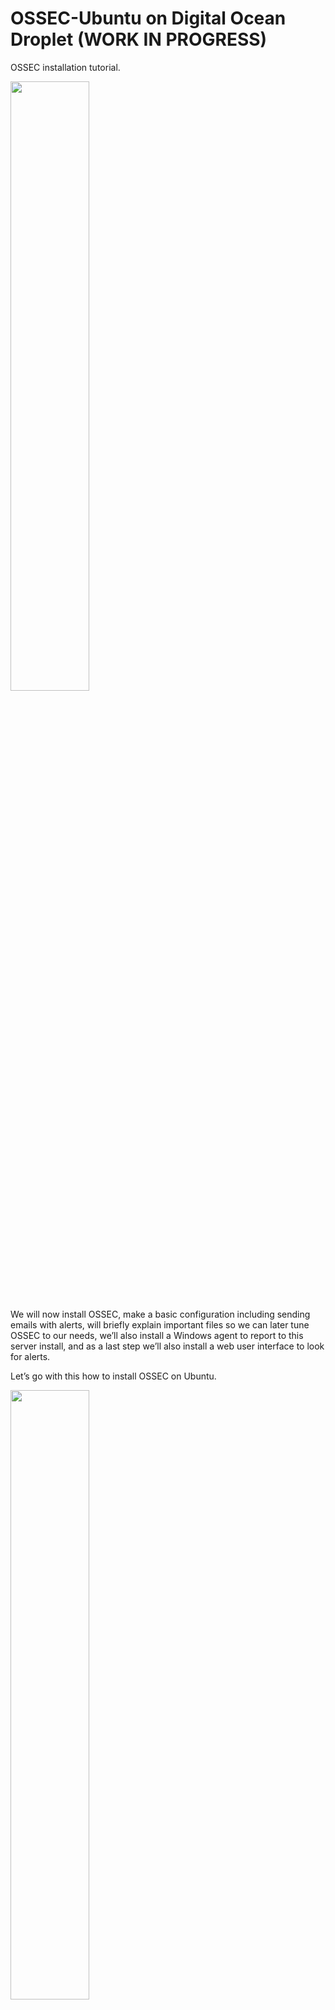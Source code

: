 
# OSSEC-Ubuntu on Digital Ocean Droplet (WORK IN PROGRESS)
OSSEC installation tutorial.<br/>

<img src="https://www.ossec.net/wp-content/uploads/2019/01/ossec.png" width=50% height=50%> 

We will now install OSSEC, make a basic configuration including sending emails with alerts, will briefly explain important files so we can later tune OSSEC to our needs, we’ll also install a Windows agent to report to this server install, and as a last step we’ll also install a web user interface to look for alerts.<br />

Let’s go with this how to install OSSEC on Ubuntu. 

<img src="https://images.squarespace-cdn.com/content/v1/5980deaee6f2e1738e18738c/1550165343634-2QDHAJHNQ82KZZ8KY91C/start-here-gif.gif" width=50% height=50%>

As always we do update system sources first.

**$ sudo apt update** 

<br/>
<br/>

If packages can be upgraded do it now.

**$ sudo apt upgrade -y** 

<br/>
<br/>

First we will install the necessary packages to build OSSEC from sources.

**$ sudo apt install build-essential gcc make unzip sendmail inotify-tools expect libevent-dev libpcre2-dev libz-dev libssl-dev -y**


<br/>
<br/>


Once these dependencies have been fulfilled it is time to download OSSEC and build it in our system.

**$ sudo wget -P /opt https://github.com/ossec/ossec-hids/archive/3.6.0.tar.gz**


<br/>
<br/>


The above command will download the OSSEC sources into the /opt directory. Before building those we need to extract them from the tarball. We’ll use the next command:

**$ sudo tar -zxf /opt/3.6.0.tar.gz --directory /opt**

<br/>
<br/>


Once downloaded and uncompressed we can start the installation process. Very conveniently there is an script already incorporated on the program for this task. We launch this installer.

**$ sudo sh /opt/ossec-hids-3.6.0/install.sh**

<br/>
<br/>


This will trigger the script which will first ask a few questions and then it will build and install OSSEC in our system.

First step we will be aksed what language to use:

**$ sudo sh /opt/ossec-hids-3.6.0/install.sh**

<br/>
<br/>



(en/br/cn/de/el/es/fr/hu/it/jp/nl/pl/ru/sr/tr?) [en]:

I’ll choose the default. Pick up yours. 

Than **PRESS ENTER.**

<br/>
<br/>



Next we will install the OSSEC script.

OSSEC HIDS v3.6.0 Installation Script - http://www.ossec.net


You are about to start the installation process of the OSSEC HIDS.

You must have a C compiler pre-installed in your system.


- System: Linux ossecman 4.15.0-88-generic

- User: root

- Host: ossecman

**-- Press ENTER to continue or Ctrl-C to abort. --**


<br/>
<br/>



Next the questions start.

1- What kind of installation do you want (server, agent, local, hybrid or help)?

Type **server**. 

<br/>
<br/>


You see message like this.

- Server installation chosen.


Next, choosing where to install OSSEC.

2- Setting up the installation environment.


- Choose where to install the OSSEC HIDS [/var/ossec]:

**Use the default by pressing enter**

<br/>
<br/>



Next configure OSSEC.

3- Configuring the OSSEC HIDS.


3.1- Do you want e-mail notification? (y/n) [y]:

Type **Yes**

<br/>
<br/>



- What's your e-mail address?

Type the **your email** or use **root@localhost**

<br/>
<br/>



3.1- Do you want e-mail notification? (y/n) [y]:

<br/>

Type **Y**

<br/>
<br/>

- What's your e-mail address? root@localhost or your email address.


- We found your SMTP server as: 127.0.0.1 or IP Address of server 


- Do you want to use it? (y/n) [y]:

<br/>

Type **Y**

<br/>
<br/>

Note: This option alerts will be root’s mail account. And they will read similar to this following format.



3.2- Do you want to run the integrity check daemon? (y/n) [y]:

<br/>

Type **Y**


<br/>
<br/>


Time to ask if a rootkit check daemon is of your interest. Why not? 


<br/>

Type **Y**


<br/>
<br/>


3.3- Do you want to run the rootkit detection engine? (y/n) [y]:

<br/>

**Y**


<br/>
<br/>


3.4- Active response allows you to execute a specific

command based on the events received. For example,

you can block an IP address or disable access for

a specific user.

More information at:

http://www.ossec.net/en/manual.html#active-response

- Do you want to enable active response? (y/n) [y]:

If you want strongest security than choose:


<br/>

Type **Y**

<br/>
<br/>


Now we’ll be aksed an interesting question.

- By default, we can enable the host-deny and the

firewall-drop responses. The first one will add

a host to the /etc/hosts.deny and the second one

will block the host on iptables (if linux) or on

ipfilter (if Solaris, FreeBSD or NetBSD).

- They can be used to stop SSHD brute force scans,

portscans and some other forms of attacks. You can

also add them to block on snort events, for example.

- Do you want to enable the firewall-drop response? (y/n) [y]: 

<br/>

Choose **Y**


<br/>
<br/>



If you choose yes you’ll see something like this.


- firewall-drop enabled (local) for levels >= 6

-ip_address_here


Go to next question.


Now, this question will be asked.

Do you want to add more IPs to the white list? (y/n)? [n]:

**Press Enter**

<br/>
<br/>


Next, is enabling system log remotely.


3.5- Do you want to enable remote syslog (port 514 udp)? (y/n) [y]:

**Press Enter**

<br/>
<br/>



Now after all the questions you should see something similar to this message.


3.6- Setting the configuration to analyze the following logs:

-- /var/log/auth.log

-- /var/log/syslog

-- /var/log/dpkg.log


**--- Press ENTER to continue ---**

<br/>
<br/>



The last message from the build will read very similar to this.

- System is Debian (Ubuntu or derivative).

- Init script modified to start OSSEC HIDS during boot.

- Configuration finished properly.

- To start OSSEC HIDS:

/var/ossec/bin/ossec-control start

- To stop OSSEC HIDS:

/var/ossec/bin/ossec-control stop

- The configuration can be viewed or modified at /var/ossec/etc/ossec.conf

Thanks for using the OSSEC HIDS.

If you have any question, suggestion or if you find any bug,

contact us at https://github.com/ossec/ossec-hids or using

our public maillist at

https://groups.google.com/forum/#!forum/ossec-list

More information can be found at http://www.ossec.net

<br/>
<br/>


**--- Press ENTER to finish (maybe more information below). ---**

Click enter and continue.

<img src="https://c.tenor.com/0AVbKGY_MxMAAAAM/check-mark-verified.gif" width=50% height=50%>  

## You server should now be installed and operational.




<img src="https://i.dlpng.com/static/png/6994062_preview.png" width=30% height=30%>  

# Next, to connect agent and server, you need to add an agent.

Run the 'manage_agents' to add or remove them:

/var/ossec/bin/manage_agents

More information at:

http://www.ossec.net/en/manual.html#ma



Once OSSEC has been finally installed we need to make systemd aware of it so can can monitor processes related to it with sytem-based tools.

**$ sudo systemctl enable ossec** 

<br/>
<br/>


<img src="https://media4.giphy.com/media/l0Ex9wjSaCkrCuKC4/giphy.gif" width=50% height=50%>

## Congratulations! You've sucessfully installed an OSSEC Server, Agent and Web UI.

<img src="https://www.cuny.edu/wp-content/uploads/sites/4/page-assets/home-preview/cuny-tuesday/CUNYGive-BCC-ani.gif" width=50% height=50%>

